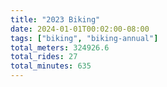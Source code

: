 ```yaml
---
title: "2023 Biking"
date: 2024-01-01T00:02:00-08:00
tags: ["biking", "biking-annual"]
total_meters: 324926.6
total_rides: 27
total_minutes: 635
---
```


